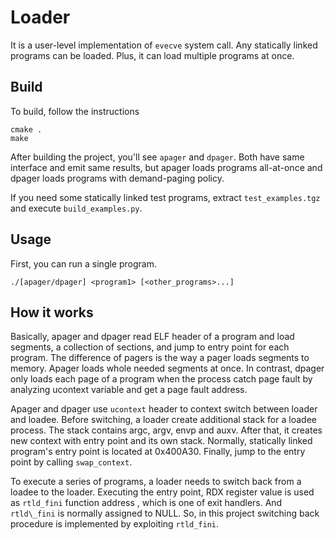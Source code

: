 # Loader
It is a user-level implementation of `evecve` system call.
Any statically linked programs can be loaded.
Plus, it can load multiple programs at once.

## Build
To build, follow the instructions
```
cmake .
make
```
After building the project, you'll see `apager` and `dpager`.
Both have same interface and emit same results, but apager loads
programs all-at-once and dpager loads programs with demand-paging policy.

If you need some statically linked test programs, extract `test_examples.tgz` and
execute `build_examples.py`.

## Usage
First, you can run a single program.
```
./[apager/dpager] <program1> [<other_programs>...]
```
## How it works
Basically, apager and dpager read ELF header of a program and load segments,
	a collection of sections, and jump to entry point for each program.
The difference of pagers is the way a pager loads segments to memory.
Apager loads whole needed segments at once.
In contrast, dpager only loads each page of a program when the process catch
page fault by analyzing ucontext variable and get a page fault address.

Apager and dpager use `ucontext` header to context switch between loader and loadee.
Before switching, a loader create additional stack for a loadee process.
The stack contains argc, argv, envp and auxv.
After that, it creates new context with entry point and its own stack.
Normally, statically linked program's entry point is located at 0x400A30.
Finally, jump to the entry point by calling `swap_context`.

To execute a series of programs, a loader needs to switch back from a loadee to
the loader.
Executing the entry point, RDX register value is used as `rtld_fini` function address
, which is one of exit handlers.
And `rtld\_fini` is normally assigned to NULL.
So, in this project switching back procedure is implemented by exploiting `rtld_fini`.

